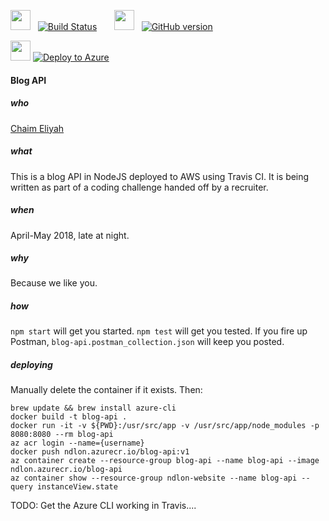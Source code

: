 <img src="https://travis-ci.com/images/logos/Tessa-pride-4.png" width=32 height=32 />  &nbsp;  [![Build Status](https://travis-ci.org/chaim1221/blog-api.svg?branch=master)](https://travis-ci.org/chaim1221/blog-api)  &nbsp;  &nbsp;  &nbsp;  <img src="https://assets-cdn.github.com/images/modules/logos_page/Octocat.png" width=32 height=32 />  &nbsp;  [![GitHub version](https://badge.fury.io/gh/chaim1221%2Fblog-api.svg)](https://badge.fury.io/gh/chaim1221%2Fblog-api)  

<img src="https://i1.wp.com/buildazure.com/wp-content/uploads/2017/09/Azure.png?w=519&ssl=1" width=32 height=32 /> [![Deploy to Azure](http://azuredeploy.net/deploybutton.png)](https://github.com/chaim1221/blog-api#deploying)

#### Blog API

##### who
[Chaim Eliyah](https://github.com/chaim1221)

##### what
This is a blog API in NodeJS deployed to AWS using Travis CI. It is being written as part of a coding challenge handed off by a recruiter.  

##### when
April-May 2018, late at night.

##### why
Because we like you.

##### how
`npm start` will get you started.
`npm test` will get you tested.
If you fire up Postman, `blog-api.postman_collection.json` will keep you posted.

##### deploying
Manually delete the container if it exists. Then:  
```
brew update && brew install azure-cli
docker build -t blog-api .
docker run -it -v ${PWD}:/usr/src/app -v /usr/src/app/node_modules -p 8080:8080 --rm blog-api
az acr login --name={username}
docker push ndlon.azurecr.io/blog-api:v1
az container create --resource-group blog-api --name blog-api --image ndlon.azurecr.io/blog-api
az container show --resource-group ndlon-website --name blog-api --query instanceView.state
```

TODO: Get the Azure CLI working in Travis....
